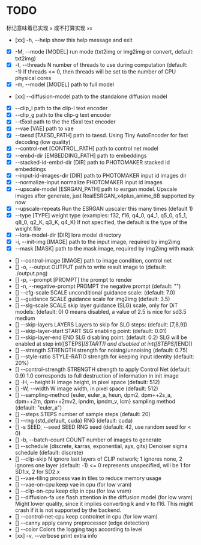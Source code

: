 # TODO

标记意味着已实现 `x` 或不打算实现 `xx`

- [xx] -h, --help                         show this help message and exit
- [x] -M, --mode [MODEL]                 run mode (txt2img or img2img or convert, default: txt2img)
- [x] -t, --threads N                    number of threads to use during computation (default: -1)
                                     If threads <= 0, then threads will be set to the number of CPU physical cores
- [x] -m, --model [MODEL]                path to full model
- [xx] --diffusion-model                  path to the standalone diffusion model
- [x] --clip_l                           path to the clip-l text encoder
- [x] --clip_g                           path to the clip-g text encoder
- [x] --t5xxl                            path to the the t5xxl text encoder
- [x] --vae [VAE]                        path to vae
- [x] --taesd [TAESD_PATH]               path to taesd. Using Tiny AutoEncoder for fast decoding (low quality)
- [x] --control-net [CONTROL_PATH]       path to control net model
- [x] --embd-dir [EMBEDDING_PATH]        path to embeddings
- [x] --stacked-id-embd-dir [DIR]        path to PHOTOMAKER stacked id embeddings
- [x] --input-id-images-dir [DIR]        path to PHOTOMAKER input id images dir
- [x] --normalize-input                  normalize PHOTOMAKER input id images
- [x] --upscale-model [ESRGAN_PATH]      path to esrgan model. Upscale images after generate, just RealESRGAN_x4plus_anime_6B supported by now
- [x] --upscale-repeats                  Run the ESRGAN upscaler this many times (default 1)
- [x] --type [TYPE]                      weight type (examples: f32, f16, q4_0, q4_1, q5_0, q5_1, q8_0, q2_K, q3_K, q4_K)            If not specified, the default is the type of the weight file
- [x] --lora-model-dir [DIR]             lora model directory
- [x] -i, --init-img [IMAGE]             path to the input image, required by img2img
- [x] --mask [MASK]                      path to the mask image, required by img2img with mask
- [] --control-image [IMAGE]            path to image condition, control net
- [] -o, --output OUTPUT                path to write result image to (default: ./output.png)
- [] -p, --prompt [PROMPT]              the prompt to render
- [] -n, --negative-prompt PROMPT       the negative prompt (default: "")
- [] --cfg-scale SCALE                  unconditional guidance scale: (default: 7.0)
- [] --guidance SCALE                   guidance scale for img2img (default: 3.5)
- [] --slg-scale SCALE                  skip layer guidance (SLG) scale, only for DiT models: (default: 0)
                                     0 means disabled, a value of 2.5 is nice for sd3.5 medium
- [] --skip-layers LAYERS               Layers to skip for SLG steps: (default: [7,8,9])
- [] --skip-layer-start START           SLG enabling point: (default: 0.01)
- [] --skip-layer-end END               SLG disabling point: (default: 0.2)
                                     SLG will be enabled at step int([STEPS]*[START]) and disabled at int([STEPS]*[END])
- [] --strength STRENGTH                strength for noising/unnoising (default: 0.75)
- [] --style-ratio STYLE-RATIO          strength for keeping input identity (default: 20%)
- [] --control-strength STRENGTH        strength to apply Control Net (default: 0.9)
                                     1.0 corresponds to full destruction of information in init image
- [] -H, --height H                     image height, in pixel space (default: 512)
- [] -W, --width W                      image width, in pixel space (default: 512)
- [] --sampling-method {euler, euler_a, heun, dpm2, dpm++2s_a, dpm++2m, dpm++2mv2, ipndm, ipndm_v, lcm}
                                     sampling method (default: "euler_a")
- [] --steps  STEPS                     number of sample steps (default: 20)
- [] --rng {std_default, cuda}          RNG (default: cuda)
- [] -s SEED, --seed SEED               RNG seed (default: 42, use random seed for < 0)
- [] -b, --batch-count COUNT            number of images to generate
- [] --schedule {discrete, karras, exponential, ays, gits} Denoiser sigma schedule (default: discrete)
- [] --clip-skip N                      ignore last layers of CLIP network; 1 ignores none, 2 ignores one layer (default: -1)
                                     <= 0 represents unspecified, will be 1 for SD1.x, 2 for SD2.x
- [] --vae-tiling                       process vae in tiles to reduce memory usage
- [] --vae-on-cpu                       keep vae in cpu (for low vram)
- [] --clip-on-cpu                      keep clip in cpu (for low vram)
- [] --diffusion-fa                     use flash attention in the diffusion model (for low vram)
                                     Might lower quality, since it implies converting k and v to f16.
                                     This might crash if it is not supported by the backend.
- [] --control-net-cpu                  keep controlnet in cpu (for low vram)
- [] --canny                            apply canny preprocessor (edge detection)
- [] --color                            Colors the logging tags according to level
- [xx] -v, --verbose                      print extra info
